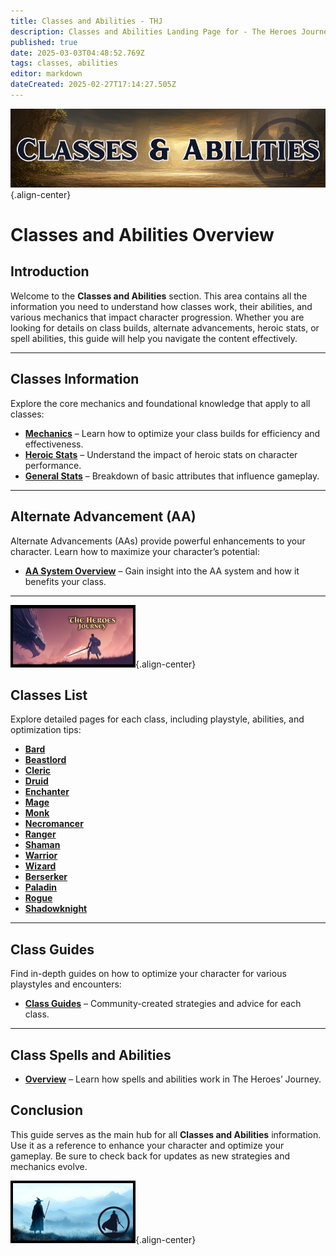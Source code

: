 ```yaml
---
title: Classes and Abilities - THJ
description: Classes and Abilities Landing Page for - The Heroes Journey Emu
published: true
date: 2025-03-03T04:48:52.769Z
tags: classes, abilities
editor: markdown
dateCreated: 2025-02-27T17:14:27.505Z
---
```


![wikibannerclasses.png](/wikibannerclasses.png){.align-center}

# Classes and Abilities Overview

## Introduction

Welcome to the **Classes and Abilities** section. This area contains all the information you need to understand how classes work, their abilities, and various mechanics that impact character progression. Whether you are looking for details on class builds, alternate advancements, heroic stats, or spell abilities, this guide will help you navigate the content effectively.

---

## Classes Information

Explore the core mechanics and foundational knowledge that apply to all classes:

-   [**Mechanics**](#/getting-started/game-mechanics) – Learn how to optimize your class builds for efficiency and effectiveness.
-   [**Heroic Stats**](/classes-and-abilities/heroic-stats) – Understand the impact of heroic stats on character performance.
-   [**General Stats**](/classes-and-abilities/stats) – Breakdown of basic attributes that influence gameplay.

---

## Alternate Advancement (AA)

Alternate Advancements (AAs) provide powerful enhancements to your character. Learn how to maximize your character’s potential:

-   [**AA System Overview**](/classes-and-abilities/aa/) – Gain insight into the AA system and how it benefits your class.

---

![thjpagebreak1.png](/thjpagebreak1.png){.align-center}

## Classes List

Explore detailed pages for each class, including playstyle, abilities, and optimization tips:

-   [**Bard**](/classes-and-abilities/bard)
-   [**Beastlord**](/classes-and-abilities/beastlord)
-   [**Cleric**](/classes-and-abilities/cleric)
-   [**Druid**](/classes-and-abilities/druid)
-   [**Enchanter**](/classes-and-abilities/enchanter)
-   [**Mage**](/classes-and-abilities/mage)
-   [**Monk**](/classes-and-abilities/monk)
-   [**Necromancer**](/classes-and-abilities/necromancer)
-   [**Ranger**](/classes-and-abilities/ranger)
-   [**Shaman**](/classes-and-abilities/shaman)
-   [**Warrior**](/classes-and-abilities/warrior)
-   [**Wizard**](/classes-and-abilities/wizard)
-   [**Berserker**](/classes-and-abilities/classes/berserker)
-   [**Paladin**](/classes-and-abilities/classes/paladin)
-   [**Rogue**](/classes-and-abilities/classes/rogue)
-   [**Shadowknight**](/classes-and-abilities/classes/shadowknight)

---

## Class Guides

Find in-depth guides on how to optimize your character for various playstyles and encounters:

-   [**Class Guides**](/classes-and-abilities/classes/guides/_indexen) – Community-created strategies and advice for each class.

---

## Class Spells and Abilities

-   [**Overview**](/classes-and-abilities/spells-and-abilities) – Learn how spells and abilities work in The Heroes’ Journey.

## Conclusion

This guide serves as the main hub for all **Classes and Abilities** information. Use it as a reference to enhance your character and optimize your gameplay. Be sure to check back for updates as new strategies and mechanics evolve.

![thjpagebreak3.png](/thjpagebreak3.png){.align-center}